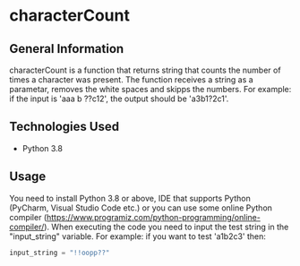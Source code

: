 # characterCount

## General Information 
characterCount is a function that returns string that counts the number of times a character was present. The function receives a string as a parametar, removes the white spaces and skipps the numbers. For example: if the input is 'aaa b ??c12', the output should be 'a3b1?2c1'.

## Technologies Used
- Python 3.8

## Usage
You need to install Python 3.8 or above, IDE that supports Python (PyCharm, Visual Studio Code etc.) or you can use some online Python compiler (https://www.programiz.com/python-programming/online-compiler/). When executing the code you need to input the test string in the "input_string" variable. For example: if you want to test 'a1b2c3' then:
```python
input_string = "!!oopp??"
```
